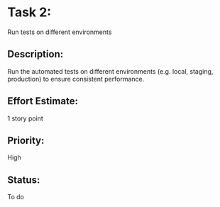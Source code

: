 # Task 2: 
Run tests on different environments

## Description:
Run the automated tests on different environments (e.g. local, staging, production) to ensure consistent performance.

## Effort Estimate:
1 story point

## Priority:
High

## Status:
To do

